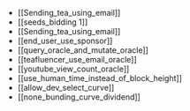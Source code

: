 - [[Sending_tea_using_email]]
- [[seeds_bidding 1]]
- [[Sending_tea_using_email]]
- [[end_user_use_sponsor]]
- [[query_oracle_and_mutate_oracle]]
- [[teafluencer_use_email_oracle]]
- [[youtube_view_count_oracle]]
- [[use_human_time_instead_of_block_height]]
- [[allow_dev_select_curve]]
- [[none_bunding_curve_dividend]]